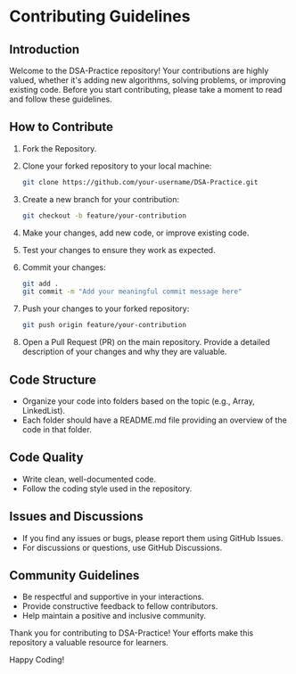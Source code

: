 # Contributing Guidelines

## Introduction

Welcome to the DSA-Practice repository! Your contributions are highly valued, whether it's adding new algorithms, solving problems, or improving existing code. Before you start contributing, please take a moment to read and follow these guidelines.

## How to Contribute

1. Fork the Repository.
2. Clone your forked repository to your local machine:
   ```bash
   git clone https://github.com/your-username/DSA-Practice.git
   ```

3. Create a new branch for your contribution:
   ```bash
   git checkout -b feature/your-contribution
   ```

4. Make your changes, add new code, or improve existing code.

5. Test your changes to ensure they work as expected.

6. Commit your changes:
   ```bash
   git add .
   git commit -m "Add your meaningful commit message here"
   ```

7. Push your changes to your forked repository:
   ```bash
   git push origin feature/your-contribution
   ```

8. Open a Pull Request (PR) on the main repository. Provide a detailed description of your changes and why they are valuable.

## Code Structure

- Organize your code into folders based on the topic (e.g., Array, LinkedList).
- Each folder should have a README.md file providing an overview of the code in that folder.

## Code Quality

- Write clean, well-documented code.
- Follow the coding style used in the repository.

## Issues and Discussions

- If you find any issues or bugs, please report them using GitHub Issues.
- For discussions or questions, use GitHub Discussions.

## Community Guidelines

- Be respectful and supportive in your interactions.
- Provide constructive feedback to fellow contributors.
- Help maintain a positive and inclusive community.

Thank you for contributing to DSA-Practice! Your efforts make this repository a valuable resource for learners.

Happy Coding!
